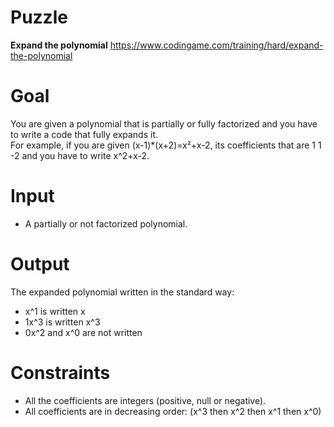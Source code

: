 # Puzzle
**Expand the polynomial** https://www.codingame.com/training/hard/expand-the-polynomial

# Goal
You are given a polynomial that is partially or fully factorized and you have to write a code that fully expands it.  
For example, if you are given (x-1)*(x+2)=x²+x-2, its coefficients that are 1 1 -2 and you have to write x^2+x-2.

# Input
* A partially or not factorized polynomial.

# Output
The expanded polynomial written in the standard way:  
* x^1 is written x
* 1x^3 is written x^3
* 0x^2 and x^0 are not written

# Constraints
* All the coefficients are integers (positive, null or negative).
* All coefficients are in decreasing order: (x^3 then x^2 then x^1 then x^0)
